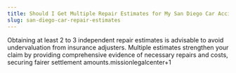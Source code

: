 ```yaml
---
title: Should I Get Multiple Repair Estimates for My San Diego Car Accident?
slug: san-diego-car-repair-estimates
---
```


Obtaining at least 2 to 3 independent repair estimates is advisable to avoid undervaluation from insurance adjusters. Multiple estimates strengthen your claim by providing comprehensive evidence of necessary repairs and costs, securing fairer settlement amounts.missionlegalcenter+1